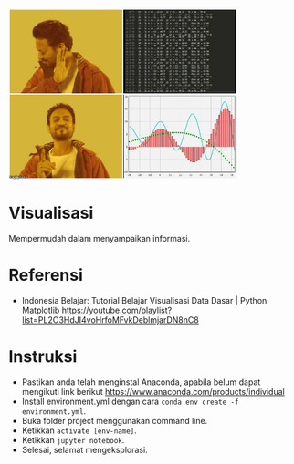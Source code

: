 <img src="images/visualization-meme.jpeg" width="400">

# Visualisasi

Mempermudah dalam menyampaikan informasi.

# Referensi

- Indonesia Belajar: Tutorial Belajar Visualisasi Data Dasar | Python Matplotlib https://youtube.com/playlist?list=PL2O3HdJI4voHrfoMFvkDeblmjarDN8nC8

# Instruksi

- Pastikan anda telah menginstal Anaconda, apabila belum dapat mengikuti link berikut https://www.anaconda.com/products/individual
- Install environment.yml dengan cara `conda env create -f environment.yml`.
- Buka folder project menggunakan command line.
- Ketikkan `activate [env-name]`.
- Ketikkan `jupyter notebook`.
- Selesai, selamat mengeksplorasi.